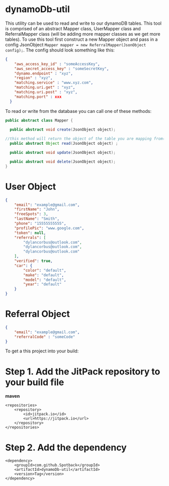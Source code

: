 # dynamoDb-util

This utility can be used to read and write to our dynamoDB tables. This tool is comprised of an abstract Mapper class, UserMapper class and ReferralMapper class (will be adding more mapper classes as we get more tables). To use this tool first construct a new Mapper object and pass in a config JsonObject `Mapper mapper = new ReferralMapper(JsonObject config);`.
The config should look something like this:

```json
{
    "aws_access_key_id" : "someAccessKey",
    "aws_secret_access_key" : "someSecretKey",
    "dynamo.endpoint" : "xyz",
    "region" : "xyz",
    "matching.service" : "www.xyz.com",
    "matching.uri.get" : "xyz",
    "matching.uri.post" : "xyz",
    "matching.port" : xxx
  }
```
To read or write from the database you can call one of these methods:
```java
public abstract class Mapper {

  public abstract void create(JsonObject object);
  
//this method will return the object of the table you are mapping from(user if UserMapper, referral if ReferralMapper)
  public abstract Object read(JsonObject object) ;

  public abstract void update(JsonObject object);

  public abstract void delete(JsonObject object);
}
```
# User Object
```json
{
    "email": "example@gmail.com",
    "firstName": "John",
    "freeSpots": 3,
    "lastName": "Smith",
    "phone": "15555555555",
    "profilePic": "www.google.com",
    "token": null,
    "referrals": [
        "dylancorbus@outlook.com",
        "dylancorbus@outlook.com",
        "dylancorbus@outlook.com"
    ],
    "verified": true,
    "car": {
        "color": "default",
        "make": "default",
        "model": "default",
        "year": "default"
    }
}
```
# Referral Object
```json
{
    "email": "example@gmail.com",
    "referralCode" : "someCode"
}
```
To get a this project into your build:

# Step 1. Add the JitPack repository to your build file
**maven**

	<repositories>
		<repository>
		    <id>jitpack.io</id>
		    <url>https://jitpack.io</url>
		</repository>
	</repositories>
# Step 2. Add the dependency
	<dependency>
	    <groupId>com.github.Spotback</groupId>
	    <artifactId>dynamoDb-util</artifactId>
	    <version>Tag</version>
	</dependency>
